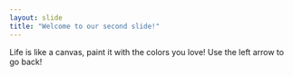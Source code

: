 ```yaml
---
layout: slide
title: "Welcome to our second slide!"
---
```

Life is like a canvas, paint it with the colors you love!
Use the left arrow to go back!
